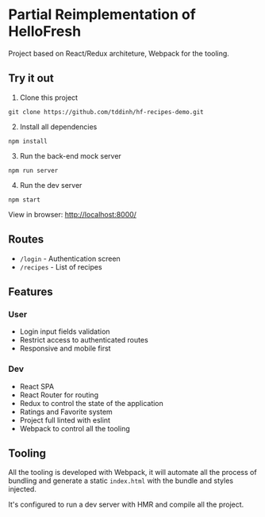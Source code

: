 # Partial Reimplementation of HelloFresh

Project based on React/Redux architeture, Webpack for the tooling.

## Try it out
1. Clone this project
```
git clone https://github.com/tddinh/hf-recipes-demo.git
```

2. Install all dependencies
```
npm install
```

3. Run the back-end mock server
```
npm run server
```

4. Run the dev server
```
npm start
```

View in browser: [http://localhost:8000/](http://localhost:8000/)


## Routes

- `/login` - Authentication screen
- `/recipes` - List of recipes

##  Features
### User
- Login input fields validation
- Restrict access to authenticated routes
- Responsive and mobile first

### Dev
- React SPA
- React Router for routing
- Redux to control the state of the application
- Ratings and Favorite system
- Project full linted with eslint
- Webpack to control all the tooling

## Tooling

All the tooling is developed with Webpack, it will automate all the process of bundling and generate a static `index.html` with the bundle and styles injected.

It's configured to run a dev server with HMR and compile all the project.
